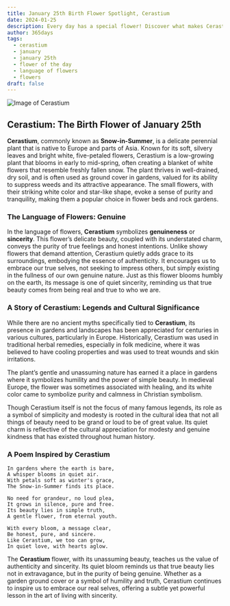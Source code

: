 ```yaml
---
title: January 25th Birth Flower Spotlight, Cerastium
date: 2024-01-25
description: Every day has a special flower! Discover what makes Cerastium unique as today’s birth flower and its symbolic meaning.
author: 365days
tags:
  - cerastium
  - january
  - january 25th
  - flower of the day
  - language of flowers
  - flowers
draft: false
---
```



![Image of Cerastium](https://cdn.pixabay.com/photo/2019/05/12/19/11/downy-madarhur-4198805_640.jpg#center)


## Cerastium: The Birth Flower of January 25th

**Cerastium**, commonly known as **Snow-in-Summer**, is a delicate perennial plant that is native to Europe and parts of Asia. Known for its soft, silvery leaves and bright white, five-petaled flowers, Cerastium is a low-growing plant that blooms in early to mid-spring, often creating a blanket of white flowers that resemble freshly fallen snow. The plant thrives in well-drained, dry soil, and is often used as ground cover in gardens, valued for its ability to suppress weeds and its attractive appearance. The small flowers, with their striking white color and star-like shape, evoke a sense of purity and tranquility, making them a popular choice in flower beds and rock gardens.

### The Language of Flowers: Genuine

In the language of flowers, **Cerastium** symbolizes **genuineness** or **sincerity**. This flower’s delicate beauty, coupled with its understated charm, conveys the purity of true feelings and honest intentions. Unlike showy flowers that demand attention, Cerastium quietly adds grace to its surroundings, embodying the essence of authenticity. It encourages us to embrace our true selves, not seeking to impress others, but simply existing in the fullness of our own genuine nature. Just as this flower blooms humbly on the earth, its message is one of quiet sincerity, reminding us that true beauty comes from being real and true to who we are.

### A Story of Cerastium: Legends and Cultural Significance

While there are no ancient myths specifically tied to **Cerastium**, its presence in gardens and landscapes has been appreciated for centuries in various cultures, particularly in Europe. Historically, Cerastium was used in traditional herbal remedies, especially in folk medicine, where it was believed to have cooling properties and was used to treat wounds and skin irritations.

The plant’s gentle and unassuming nature has earned it a place in gardens where it symbolizes humility and the power of simple beauty. In medieval Europe, the flower was sometimes associated with healing, and its white color came to symbolize purity and calmness in Christian symbolism.

Though Cerastium itself is not the focus of many famous legends, its role as a symbol of simplicity and modesty is rooted in the cultural idea that not all things of beauty need to be grand or loud to be of great value. Its quiet charm is reflective of the cultural appreciation for modesty and genuine kindness that has existed throughout human history.

### A Poem Inspired by Cerastium

```
In gardens where the earth is bare,  
A whisper blooms in quiet air.  
With petals soft as winter's grace,  
The Snow-in-Summer finds its place.  

No need for grandeur, no loud plea,  
It grows in silence, pure and free.  
Its beauty lies in simple truth,  
A gentle flower, from eternal youth.  

With every bloom, a message clear,  
Be honest, pure, and sincere.  
Like Cerastium, we too can grow,  
In quiet love, with hearts aglow.  
```

The **Cerastium** flower, with its unassuming beauty, teaches us the value of authenticity and sincerity. Its quiet bloom reminds us that true beauty lies not in extravagance, but in the purity of being genuine. Whether as a garden ground cover or a symbol of humility and truth, Cerastium continues to inspire us to embrace our real selves, offering a subtle yet powerful lesson in the art of living with sincerity.

